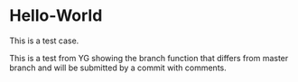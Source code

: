 # Hello-World

This is a test case.

This is a test from YG showing the branch function that differs from master branch and will be submitted by a commit with comments.
